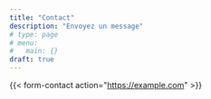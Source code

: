 ```yaml
---
title: "Contact"
description: "Envoyez un message"
# type: page
# menu:
#   main: {}
draft: true
---
```


{{< form-contact action="https://example.com"  >}}

